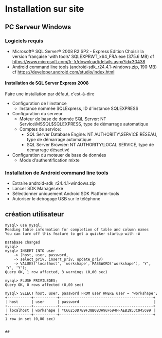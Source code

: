 # Installation sur site

## PC Serveur Windows

### Logiciels requis
- Microsoft® SQL Server® 2008 R2 SP2 - Express Edition
Choisir la version française 'with tools' SQLEXPRWT_x64_FRA.exe (375.6 MB)
cf https://www.microsoft.com/fr-fr/download/details.aspx?id=30438
- Android command line tools (android-sdk_r24.4.1-windows.zip, 190 MB)
cf https://developer.android.com/studio/index.html

#### Installation de SQL Server Express 2008
Faire une installation par défaut, c'est-à-dire
- Configuration de l'instance
  - Instance nommée SQLExpress, ID d'instance SQLEXPRESS
- Configuration du serveur
  - Moteur de base de donnée SQL Server: NT Service\MSSQL$SQLEXPRESS, type de démarrage automatique
  - Comptes de service:
    - SQL Server Database Engine: NT AUTHORITY\SERVICE RÉSEAU, type de démarrage automatique
    - SQL Server Browser: NT AUTHORITY\LOCAL SERVICE, type de démarrage désactivé
- Configuration du moteuer de base de données
  - Mode d'authentification mixte

### Installation de Android command line tools
- Extraire android-sdk_r24.4.1-windows.zip
- Lancer SDK Manager.exe
- Sélectionner uniquement Android SDK Platform-tools
- Autoriser le debogage USB sur le téléphone

## création utilisateur
```mysql
mysql> use mysql;
Reading table information for completion of table and column names
You can turn off this feature to get a quicker startup with -A

Database changed
mysql>
mysql> INSERT INTO user
    -> (host, user, password,
    -> select_priv, insert_priv, update_priv)
    -> VALUES('localhost', 'workshape', PASSWORD('workshape'), 'Y', 'Y', 'Y');
Query OK, 1 row affected, 3 warnings (0,00 sec)

mysql> FLUSH PRIVILEGES;
Query OK, 0 rows affected (0,00 sec)

mysql> SELECT host, user, password FROM user WHERE user = 'workshape';
+-----------+-----------+-------------------------------------------+
| host      | user      | password                                  |
+-----------+-----------+-------------------------------------------+
| localhost | workshape | *C6625DD7B9F38B0B3A96F694FFAEB1953C945699 |
+-----------+-----------+-------------------------------------------+
1 row in set (0,00 sec)


##
```
